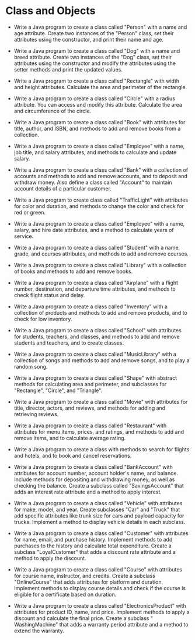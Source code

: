 # Class and Objects
- Write a Java program to create a class called "Person" with a name and age attribute. Create two instances of the "Person" class, set their attributes using the constructor, and print their name and age.

- Write a Java program to create a class called "Dog" with a name and breed attribute. Create two instances of the "Dog" class, set their attributes using the constructor and modify the attributes using the setter methods and print the updated values.

- Write a Java program to create a class called "Rectangle" with width and height attributes. Calculate the area and perimeter of the rectangle.

- Write a Java program to create a class called "Circle" with a radius attribute. You can access and modify this attribute. Calculate the area and circumference of the circle.

- Write a Java program to create a class called "Book" with attributes for title, author, and ISBN, and methods to add and remove books from a collection.

- Write a Java program to create a class called "Employee" with a name, job title, and salary attributes, and methods to calculate and update salary.

- Write a Java program to create a class called "Bank" with a collection of accounts and methods to add and remove accounts, and to deposit and withdraw money. Also define a class called "Account" to maintain account details of a particular customer.

- Write a Java program to create class called "TrafficLight" with attributes for color and duration, and methods to change the color and check for red or green.

- Write a Java program to create a class called "Employee" with a name, salary, and hire date attributes, and a method to calculate years of service.

- Write a Java program to create a class called "Student" with a name, grade, and courses attributes, and methods to add and remove courses.

- Write a Java program to create a class called "Library" with a collection of books and methods to add and remove books.

- Write a Java program to create a class called "Airplane" with a flight number, destination, and departure time attributes, and methods to check flight status and delay.

- Write a Java program to create a class called "Inventory" with a collection of products and methods to add and remove products, and to check for low inventory.

- Write a Java program to create a class called "School" with attributes for students, teachers, and classes, and methods to add and remove students and teachers, and to create classes.

- Write a Java program to create a class called "MusicLibrary" with a collection of songs and methods to add and remove songs, and to play a random song.

- Write a Java program to create a class called "Shape" with abstract methods for calculating area and perimeter, and subclasses for "Rectangle", "Circle", and "Triangle".

- Write a Java program to create a class called "Movie" with attributes for title, director, actors, and reviews, and methods for adding and retrieving reviews.

- Write a Java program to create a class called "Restaurant" with attributes for menu items, prices, and ratings, and methods to add and remove items, and to calculate average rating.

- Write a Java program to create a class with methods to search for flights and hotels, and to book and cancel reservations.

- Write a Java program to create a class called "BankAccount" with attributes for account number, account holder's name, and balance. Include methods for depositing and withdrawing money, as well as checking the balance. Create a subclass called "SavingsAccount" that adds an interest rate attribute and a method to apply interest.

- Write a Java program to create a class called "Vehicle" with attributes for make, model, and year. Create subclasses "Car" and "Truck" that add specific attributes like trunk size for cars and payload capacity for trucks. Implement a method to display vehicle details in each subclass.

- Write a Java program to create a class called "Customer" with attributes for name, email, and purchase history. Implement methods to add purchases to the history and calculate total expenditure. Create a subclass "LoyalCustomer" that adds a discount rate attribute and a method to apply the discount.

- Write a Java program to create a class called "Course" with attributes for course name, instructor, and credits. Create a subclass "OnlineCourse" that adds attributes for platform and duration. Implement methods to display course details and check if the course is eligible for a certificate based on duration.

- Write a Java program to create a class called "ElectronicsProduct" with attributes for product ID, name, and price. Implement methods to apply a discount and calculate the final price. Create a subclass " WashingMachine" that adds a warranty period attribute and a method to extend the warranty.